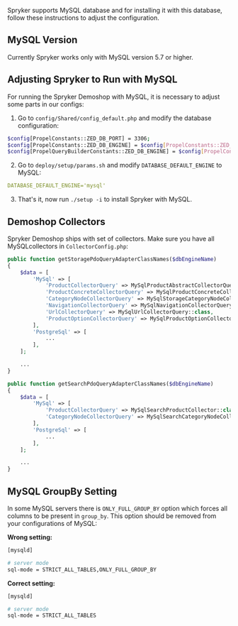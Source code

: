 Spryker supports MySQL database and for installing it with this database, follow these instructions to adjust the configuration.

## MySQL Version
Currently Spryker works only with MySQL version 5.7 or higher.

##  Adjusting Spryker to Run with MySQL
For running the Spryker Demoshop with MySQL, it is necessary to adjust some parts in our configs:

1. Go to `config/Shared/config_default.php` and modify the database configuration:

```bash
$config[PropelConstants::ZED_DB_PORT] = 3306;
$config[PropelConstants::ZED_DB_ENGINE] = $config[PropelConstants::ZED_DB_ENGINE_MYSQL];
$config[PropelQueryBuilderConstants::ZED_DB_ENGINE] = $config[PropelConstants::ZED_DB_ENGINE_MYSQL];
```
2. Go to `deploy/setup/params.sh` and modify `DATABASE_DEFAULT_ENGINE` to MySQL:

```yaml
DATABASE_DEFAULT_ENGINE='mysql'
```
3. That's it, now run `./setup -i` to install Spryker with MySQL.

## Demoshop Collectors
Spryker Demoshop ships with set of collectors. Make sure you have all MySQLcollectors in `CollectorConfig.php`:

```php
public function getStoragePdoQueryAdapterClassNames($dbEngineName)
{
	$data = [
		'MySql' => [
			'ProductCollectorQuery' => MySqlProductAbstractCollectorQuery::class,
			'ProductConcreteCollectorQuery' => MySqlProductConcreteCollectorQuery::class,
			'CategoryNodeCollectorQuery' => MySqlStorageCategoryNodeCollectorQuery::class,
			'NavigationCollectorQuery' => MySqlNavigationCollectorQuery::class,
			'UrlCollectorQuery' => MySqlUrlCollectorQuery::class,
			'ProductOptionCollectorQuery' => MySqlProductOptionCollectorQuery::class,
		],
		'PostgreSql' => [
			...
		],
	];

	...
}

public function getSearchPdoQueryAdapterClassNames($dbEngineName)
{
	$data = [
 		'MySql' => [
 			'ProductCollectorQuery' => MySqlSearchProductCollector::class,
			'CategoryNodeCollectorQuery' => MySqlSearchCategoryNodeCollectorQuery::class,
		],
		'PostgreSql' => [
			...
		],
	];

	...
}
```

## MySQL GroupBy Setting
In some MySQL servers there is `ONLY_FULL_GROUP_BY` option which forces all columns to be present in `group_by`. This option should be removed from your configurations of MySQL:
        
**Wrong setting:**

```bash
[mysqld]

# server mode
sql-mode = STRICT_ALL_TABLES,ONLY_FULL_GROUP_BY
```

**Correct setting:**

```bash
[mysqld]

# server mode
sql-mode = STRICT_ALL_TABLES
```

<!-- Last review date: Sep 20, 2017 -by Ehsan Zanjani--> 